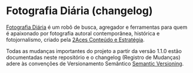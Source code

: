 # Fotografia Diária (changelog)

 [Fotografia Diária](https://www.fotografiadiaria.com.br) é um robô de busca, agregador e ferramentas para quem é apaixonado por fotografia autoral contemporânea, histórica e fotojornalismo, criado pela [2Aces Conteúdo e Estratégia](http://www.2aces.com.br).

Todas as mudanças importantes do projeto a partir da versão 1.1.0 estão documentadas neste repositório e o changelog (Registro de Mudanças) adere às convenções de Versionamento Semântico [Semantic Versioning](http://semver.org/).
